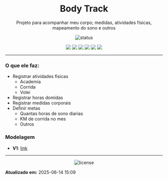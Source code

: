 <!--
template_name=head
template_version=v1
-->

<h1 align="center">Body Track</h1>

<p align="center">
  Projeto para acompanhar meu corpo; medidas, atividades físicas, mapeamento do sono e outros<br>
</p>

<p align="center">
  <img src="https://img.shields.io/badge/status-Em desenvolvimento-blue.svg" alt="status">
</p>

<p align="center">
<img src="https://img.shields.io/badge/topics:-grey"> 
<img src="https://img.shields.io/badge/kotlin-lightgrey">
<img src="https://img.shields.io/badge/mysql-lightgrey">
<img src="https://img.shields.io/badge/spring-lightgrey">
<img src="https://img.shields.io/badge/rabbitmq-lightgrey">
<img src="https://img.shields.io/badge/sync%20life-lightgrey">
</p>

<hr>


### O que ele faz:
- Registrar atividades fisicas
    - Academia
    - Corrida
    - Volei
- Registrar horas domidas
- Registrar medidas corporais
- Definir metas
    - Quantas horas de sono diarias
    - KM de corrida no mes
    - Outros

### Modelagem
- **V1**: [link](https://dbdiagram.io/d/BodyTrack-v1-61e8998bbb7a646986012deb)
<!--
template_name=footer
template_version=v1
-->

---
<p align="center">
   <img src="https://img.shields.io/badge/licença-GPL%203-blue.svg" alt="license">
</p>

**Atualizado em:** 2025-06-14 15:09
